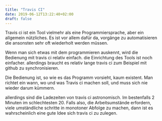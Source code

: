 ```yaml
---
title: "Travis CI"
date: 2019-06-12T13:22:40+02:00
draft: false
---
```

Travis ci ist ein Tool vielmehr als eine Programmiersprache, aber ein allgemein nützliches. Es ist vor allem dafür da, vorgänge zu automatisieren die ansonsten sehr oft wiederholt werden müssen.

 Wenn man sich etwas mit dem programmieren auskennt, wird die Bedienung mit travis ci relativ einfach. die Einrichtung des Tools ist noch einfacher. allerdings braucht es relativ lange travis ci zum Beispiel mit github zu synchronisieren.

Die Bedienung ist, so wie es  das Programm vorsieht, kaum existent. Man richtet ein wann, wo und was Travis ci machen soll, und muss sich nie wieder darum kümmern.

 allerdings sind die Ladezeiten von travis ci astronomisch. Im bestenfalls 2 Minuten im schlechtesten 20. Falls also, die Arbeitsumstände erfordern, viele umständliche schritte in monotoner Abfolge zu machen, dann ist es wahrscheinlich eine gute Idee sich travis ci zu zulegen.
